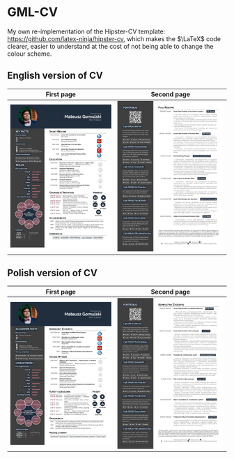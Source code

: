 # GML-CV
My own re-implementation of the Hipster-CV template: https://github.com/latex-ninja/hipster-cv, which makes the $\LaTeX$ code clearer, easier to understand at the cost of not being able to change the colour scheme.

## English version of CV

First page           |  Second page
:-------------------------:|:-------------------------:
![](/imgs/Mateusz_Gomulski_CV_PAGE_1.jpg)  |  ![](/imgs/Mateusz_Gomulski_CV_PAGE_2.jpg)

## Polish version of CV

First page          |  Second page
:-------------------------:|:-------------------------:
![](/imgs/Mateusz_Gomulski_CV_PL_PAGE_1.jpg)  |  ![](/imgs/Mateusz_Gomulski_CV_PL_PAGE_2.jpg)
